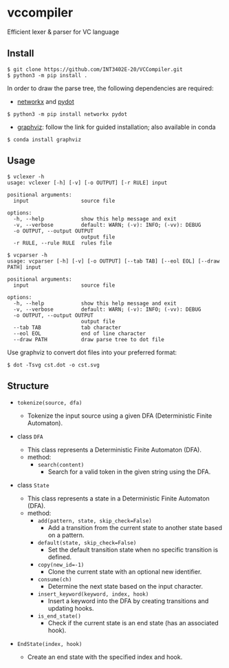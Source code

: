 # vccompiler

Efficient lexer & parser for VC language

## Install

```shell
$ git clone https://github.com/INT3402E-20/VCCompiler.git
$ python3 -m pip install .
```

In order to draw the parse tree, the following dependencies are required:
- [networkx](https://github.com/networkx/networkx) and [pydot](https://github.com/pydot/pydot)
```shell
$ python3 -m pip install networkx pydot
```
- [graphviz](https://www.graphviz.org/download/): follow the link for guided installation; also available in conda
```shell
$ conda install graphviz
```

## Usage

```shell
$ vclexer -h
usage: vclexer [-h] [-v] [-o OUTPUT] [-r RULE] input

positional arguments:
  input                 source file

options:
  -h, --help            show this help message and exit
  -v, --verbose         default: WARN; (-v): INFO; (-vv): DEBUG
  -o OUTPUT, --output OUTPUT
                        output file
  -r RULE, --rule RULE  rules file
```

```shell
$ vcparser -h
usage: vcparser [-h] [-v] [-o OUTPUT] [--tab TAB] [--eol EOL] [--draw PATH] input

positional arguments:
  input                 source file

options:
  -h, --help            show this help message and exit
  -v, --verbose         default: WARN; (-v): INFO; (-vv): DEBUG
  -o OUTPUT, --output OUTPUT
                        output file
  --tab TAB             tab character
  --eol EOL             end of line character
  --draw PATH           draw parse tree to dot file
```

Use graphviz to convert dot files into your preferred format:
```shell
$ dot -Tsvg cst.dot -o cst.svg
```

## Structure

- `tokenize(source, dfa)`
  - Tokenize the input source using a given DFA (Deterministic Finite Automaton).

- class `DFA`
  - This class represents a Deterministic Finite Automaton (DFA).
  - method:
    - `search(content)`
      - Search for a valid token in the given string using the DFA.

- class `State`
  - This class represents a state in a Deterministic Finite Automaton (DFA).
  - method:
    - `add(pattern, state, skip_check=False)`
      - Add a transition from the current state to another state based on a pattern.
    - `default(state, skip_check=False)`
      - Set the default transition state when no specific transition is defined.
    - `copy(new_id=-1)`
      - Clone the current state with an optional new identifier.
    - `consume(ch)`
      - Determine the next state based on the input character.
    - `insert_keyword(keyword, index, hook)`
      - Insert a keyword into the DFA by creating transitions and updating hooks.
    - `is_end_state()`
      - Check if the current state is an end state (has an associated hook).

- `EndState(index, hook)`
  - Create an end state with the specified index and hook.